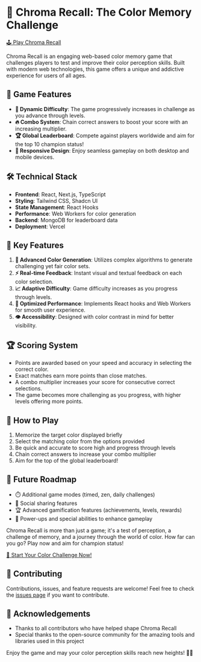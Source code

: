 # 🎨 Chroma Recall: The Color Memory Challenge

[🕹️ Play Chroma Recall](https://chromarecall.vercel.app)

Chroma Recall is an engaging web-based color memory game that challenges players to test and improve their color perception skills. Built with modern web technologies, this game offers a unique and addictive experience for users of all ages.

## 🌈 Game Features

- **🔄 Dynamic Difficulty**: The game progressively increases in challenge as you advance through levels.
- **🔥 Combo System**: Chain correct answers to boost your score with an increasing multiplier.
- **🏆 Global Leaderboard**: Compete against players worldwide and aim for the top 10 champion status!
- **📱 Responsive Design**: Enjoy seamless gameplay on both desktop and mobile devices.

## 🛠️ Technical Stack

- **Frontend**: React, Next.js, TypeScript
- **Styling**: Tailwind CSS, Shadcn UI
- **State Management**: React Hooks
- **Performance**: Web Workers for color generation
- **Backend**: MongoDB for leaderboard data
- **Deployment**: Vercel

## 🚀 Key Features

1. **🧠 Advanced Color Generation**: Utilizes complex algorithms to generate challenging yet fair color sets.
2. **⚡ Real-time Feedback**: Instant visual and textual feedback on each color selection.
3. **📈 Adaptive Difficulty**: Game difficulty increases as you progress through levels.
4. **🔧 Optimized Performance**: Implements React hooks and Web Workers for smooth user experience.
5. **👁️ Accessibility**: Designed with color contrast in mind for better visibility.

## 🏆 Scoring System

- Points are awarded based on your speed and accuracy in selecting the correct color.
- Exact matches earn more points than close matches.
- A combo multiplier increases your score for consecutive correct selections.
- The game becomes more challenging as you progress, with higher levels offering more points.

## 🎯 How to Play

1. Memorize the target color displayed briefly
2. Select the matching color from the options provided
3. Be quick and accurate to score high and progress through levels
4. Chain correct answers to increase your combo multiplier
5. Aim for the top of the global leaderboard!

## 🔮 Future Roadmap

- ⏱️ Additional game modes (timed, zen, daily challenges)
- 🔗 Social sharing features
- 🏆 Advanced gamification features (achievements, levels, rewards)
- 🌟 Power-ups and special abilities to enhance gameplay

Chroma Recall is more than just a game; it's a test of perception, a challenge of memory, and a journey through the world of color. How far can you go? Play now and aim for champion status!

[🚀 Start Your Color Challenge Now!](https://chromarecall.vercel.app)

## 🤝 Contributing

Contributions, issues, and feature requests are welcome! Feel free to check the [issues page](https://github.com/yourusername/chromarecall/issues) if you want to contribute.

## 🙏 Acknowledgements

- Thanks to all contributors who have helped shape Chroma Recall
- Special thanks to the open-source community for the amazing tools and libraries used in this project

Enjoy the game and may your color perception skills reach new heights! 🌈✨

